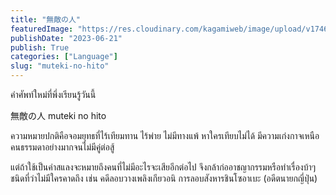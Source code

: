 ```yaml
---
title: "無敵の人"
featuredImage: "https://res.cloudinary.com/kagamiweb/image/upload/v1746283866/blog.coregamehd.com/muteki-no-hito.jpg"
publishDate: "2023-06-21"
publish: True
categories: ["Language"]
slug: "muteki-no-hito"
---
```



คำศัพท์ใหม่ที่พึ่งเรียนรู้วันนี้

無敵の人
muteki no hito

ความหมายปกติคือจอมยุทธที่ไร้เทียมทาน ไร้พ่าย ไม่มีทางแพ้ หาใครเทียบไม่ได้ มีความเก่งกาจเหนือคนธรรมดาอย่างมากจนไม่มีคู่ต่อสู้

แต่ถ้าใช้เป็นคำสแลงจะหมายถึงคนที่ไม่มีอะไรจะเสียอีกต่อไป จึงกล้าก่ออาชญากรรมหรือทำเรื่องบ้าๆ ชนิดที่ว่าไม่มีใครคาดถึง เช่น คดีลอบวางเพลิงเกียวอนิ การลอบสังหารชินโซอาเบะ (อดีตนายกญี่ปุ่น)

